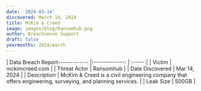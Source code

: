 ```yaml
---
date: '2024-03-14'
discovered: March 14, 2024
title: McKim & Creed
image: images/blog/Ransomhub.png
author: Breachsense Support
draft: false
yearmonths: 2024/march
---
```


| Data Breach Report------------:     |:-------------:    | :-----:|
| Victim      | mckimcreed.com      | 
| Threat Actor      | Ransomhub      | 
| Date Discovered      | Mar 14, 2024      | 
| Description      | McKim & Creed is a civil engineering company that offers engineering, surveying, and planning services.      | 
| Leak Size      | 500GB      | 

